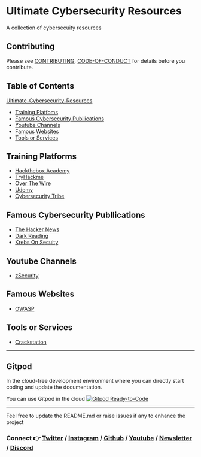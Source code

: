 # Ultimate Cybersecurity Resources

A collection of cybersecuity resources 

## Contributing
Please see [CONTRIBUTING](https://github.com/DhanushNehru/Ultimate-Cybersecurity-Resources/blob/main/CONTRIBUTING.md), [CODE-OF-CONDUCT](https://github.com/DhanushNehru/Ultimate-Cybersecurity-Resources/blob/main/CODE-OF-CONDUCT.md) for details before you contribute.

## Table of Contents
[Ultimate-Cybersecurity-Resources](#Ultimate-Cybersecurity-Resources)
- [Training Platfoms](#Training-Platforms)
- [Famous Cybersecurity Publlications](#Famous-Cybersecurity-Publlications)
- [Youtube Channels](#Youtube-Channels)
- [Famous Websites](#Famous-Websites)
- [Tools or Services](#Tools-or-Services)

## Training Platforms
- [Hackthebox Academy](https://www.hackthebox.com/)
- [TryHackme](https://tryhackme.com/)
- [Over The Wire](https://overthewire.org/wargames/)
- [Udemy](https://www.udemy.com/)
- [Cybersecurity Tribe](https://www.cybersecuritytribe.com/)

## Famous Cybersecurity Publlications
- [The Hacker News](https://thehackernews.com/)
- [Dark Reading](https://www.darkreading.com/)
- [Krebs On Secuity](https://krebsonsecurity.com/)

## Youtube Channels
- [zSecurity](https://www.youtube.com/c/zSecurity)

## Famous Websites
- [OWASP](https://owasp.org/)

## Tools or Services
- [Crackstation](https://crackstation.net/)


----

## Gitpod

In the cloud-free development environment where you can directly start coding and update the documentation.

You can use Gitpod in the cloud  [![Gitpod Ready-to-Code](https://img.shields.io/badge/Gitpod-Ready--to--Code-blue?logo=gitpod)](https://gitpod.io/#https://github.com/DhanushNehru/Ultimate-Cybersecurity-Resources/)

----

Feel free to update the README.md or raise issues if any to enhance the project

### Connect 👉 [**Twitter**](https://twitter.com/Dhanush_Nehru) **/** [**Instagram**](https://www.instagram.com/dhanush_nehru/) **/** [**Github**](https://github.com/DhanushNehru/) **/** [**Youtube**](https://www.youtube.com/@dhanushnehru?sub_confirmation=1) **/** [**Newsletter**](https://dhanushn.substack.com/) **/** [**Discord**](https://discord.com/invite/Yn9g6KuWyA)
